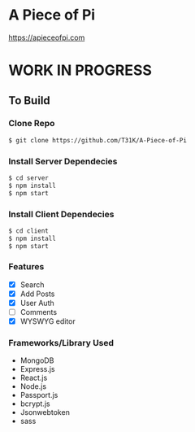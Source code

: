 # A Piece of Pi
https://apieceofpi.com

# WORK IN PROGRESS
## To Build


### Clone Repo
```sh
$ git clone https://github.com/T31K/A-Piece-of-Pi
```

### Install Server Dependecies
```sh
$ cd server
$ npm install 
$ npm start
```

### Install Client Dependecies
```sh
$ cd client
$ npm install
$ npm start
```


### Features
- [x] Search
- [x] Add Posts
- [x] User Auth
- [ ] Comments
- [x] WYSWYG editor

### Frameworks/Library Used
- MongoDB
- Express.js
- React.js
- Node.js
- Passport.js
- bcrypt.js
- Jsonwebtoken
- sass
